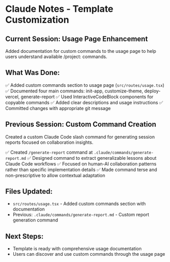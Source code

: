 # Claude Notes - Template Customization

## Current Session: Usage Page Enhancement
Added documentation for custom commands to the usage page to help users understand available /project: commands.

## What Was Done:
✅ Added custom commands section to usage page (`src/routes/usage.tsx`)
✅ Documented four main commands: init-app, customize-theme, deploy-vercel, generate-report
✅ Used InteractiveCodeBlock components for copyable commands
✅ Added clear descriptions and usage instructions
✅ Committed changes with appropriate git message

## Previous Session: Custom Command Creation
Created a custom Claude Code slash command for generating session reports focused on collaboration insights.

✅ Created `/generate-report` command at `.claude/commands/generate-report.md`
✅ Designed command to extract generalizable lessons about Claude Code workflows
✅ Focused on human-AI collaboration patterns rather than specific implementation details
✅ Made command terse and non-prescriptive to allow contextual adaptation

## Files Updated:
- `src/routes/usage.tsx` - Added custom commands section with documentation
- Previous: `.claude/commands/generate-report.md` - Custom report generation command

## Next Steps:
- Template is ready with comprehensive usage documentation
- Users can discover and use custom commands through the usage page